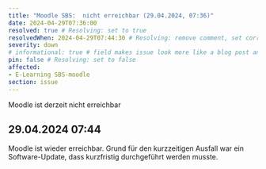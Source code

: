 ```yaml
---
title: "Moodle SBS:  nicht erreichbar (29.04.2024, 07:36)"
date: 2024-04-29T07:36:00
resolved: true # Resolving: set to true
resolvedWhen: 2024-04-29T07:44:30 # Resolving: remove comment, set correct end datetime
severity: down
# informational: true # field makes issue look more like a blog post and removes any references to downtime length
pin: false # Resolving: set to false
affected:
- E-Learning SBS-moodle
section: issue
---
```



Moodle ist derzeit nicht erreichbar

## 29.04.2024 07:44

Moodle ist wieder erreichbar. Grund für den kurzzeitigen Ausfall war ein Software-Update, dass kurzfristig durchgeführt werden musste.